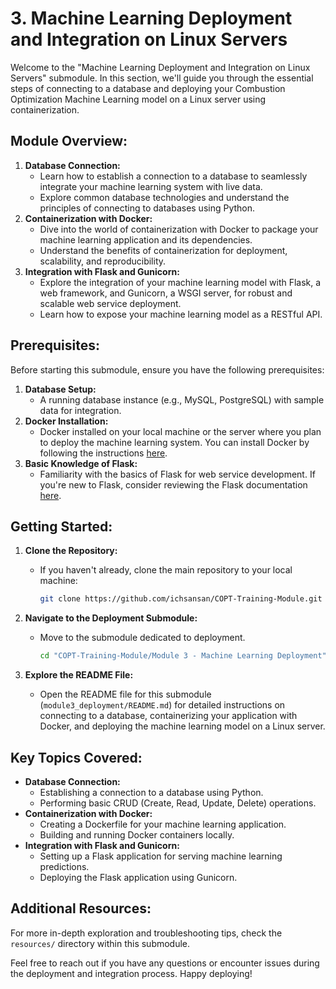 # 3. Machine Learning Deployment and Integration on Linux Servers

Welcome to the "Machine Learning Deployment and Integration on Linux Servers" submodule. In this section, we'll guide you through the essential steps of connecting to a database and deploying your Combustion Optimization Machine Learning model on a Linux server using containerization.

## Module Overview:

1. **Database Connection:**
   - Learn how to establish a connection to a database to seamlessly integrate your machine learning system with live data.
   - Explore common database technologies and understand the principles of connecting to databases using Python.
2. **Containerization with Docker:**
   - Dive into the world of containerization with Docker to package your machine learning application and its dependencies.
   - Understand the benefits of containerization for deployment, scalability, and reproducibility.
3. **Integration with Flask and Gunicorn:**
   - Explore the integration of your machine learning model with Flask, a web framework, and Gunicorn, a WSGI server, for robust and scalable web service deployment.
   - Learn how to expose your machine learning model as a RESTful API.

## Prerequisites:

Before starting this submodule, ensure you have the following prerequisites:

1. **Database Setup:**
   - A running database instance (e.g., MySQL, PostgreSQL) with sample data for integration.
2. **Docker Installation:**
   - Docker installed on your local machine or the server where you plan to deploy the machine learning system. You can install Docker by following the instructions [here](https://docs.docker.com/get-docker/).
3. **Basic Knowledge of Flask:**
   - Familiarity with the basics of Flask for web service development. If you're new to Flask, consider reviewing the Flask documentation [here](https://flask.palletsprojects.com/).

## Getting Started:

1. **Clone the Repository:**

   - If you haven't already, clone the main repository to your local machine:

     ```bash
     git clone https://github.com/ichsansan/COPT-Training-Module.git
     ```

2. **Navigate to the Deployment Submodule:**

   - Move to the submodule dedicated to deployment.

     ```bash
     cd "COPT-Training-Module/Module 3 - Machine Learning Deployment"
     ```

3. **Explore the README File:**

   - Open the README file for this submodule (`module3_deployment/README.md`) for detailed instructions on connecting to a database, containerizing your application with Docker, and deploying the machine learning model on a Linux server.

## Key Topics Covered:

- **Database Connection:**
  - Establishing a connection to a database using Python.
  - Performing basic CRUD (Create, Read, Update, Delete) operations.
- **Containerization with Docker:**
  - Creating a Dockerfile for your machine learning application.
  - Building and running Docker containers locally.
- **Integration with Flask and Gunicorn:**
  - Setting up a Flask application for serving machine learning predictions.
  - Deploying the Flask application using Gunicorn.

## Additional Resources:

For more in-depth exploration and troubleshooting tips, check the `resources/` directory within this submodule.

Feel free to reach out if you have any questions or encounter issues during the deployment and integration process. Happy deploying!